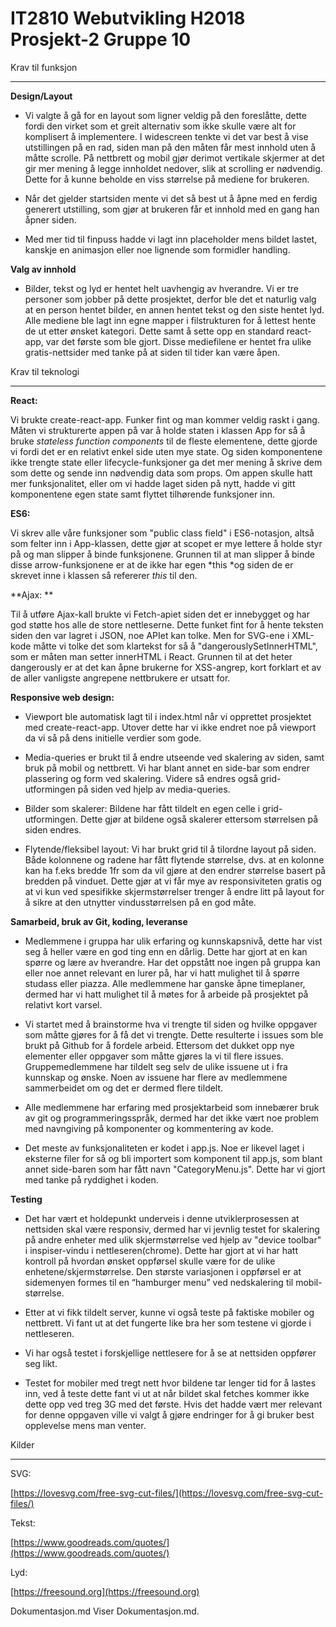 # IT2810 Webutvikling H2018 Prosjekt-2 Gruppe 10
Krav til funksjon

* * *


**Design/Layout**

* Vi valgte å gå for en layout som ligner veldig på den foreslåtte, dette fordi den virket som et greit alternativ som ikke skulle være alt for komplisert å implementere. I widescreen tenkte vi det var best å vise utstillingen på en rad, siden man på den måten får mest innhold uten å måtte scrolle. På nettbrett og mobil gjør derimot vertikale skjermer at det gir mer mening å legge innholdet nedover, slik at scrolling er nødvendig. Dette for å kunne beholde en viss størrelse på mediene for brukeren.

* Når det gjelder startsiden mente vi det så best ut å åpne med en ferdig generert utstilling, som gjør at brukeren får et innhold med en gang han åpner siden.

* Med mer tid til finpuss hadde vi lagt inn placeholder mens bildet lastet, kanskje en animasjon eller noe lignende som formidler handling.

**Valg av innhold**

* Bilder, tekst og lyd er hentet helt uavhengig av hverandre. Vi er tre personer som jobber på dette prosjektet, derfor ble det et naturlig valg at en person hentet bilder, en annen hentet tekst og den siste hentet lyd. Alle mediene ble lagt inn egne mapper i filstrukturen for å lettest hente de ut etter ønsket kategori. Dette samt å sette opp en standard react-app, var det første som ble gjort. Disse mediefilene er hentet fra ulike gratis-nettsider med tanke på at siden til tider kan være åpen.

Krav til teknologi

* * *


**React:**

Vi brukte create-react-app. Funker fint og man kommer veldig raskt i gang. Måten vi strukturerte appen på var å holde staten i klassen App for så å bruke *stateless function components* til de fleste elementene, dette gjorde vi fordi det er en relativt enkel side uten mye state. Og siden komponentene ikke trengte state eller lifecycle-funksjoner ga det mer mening å skrive dem som dette og sende inn nødvendig data som props. Om appen skulle hatt mer funksjonalitet, eller om vi hadde laget siden på nytt, hadde vi gitt komponentene egen state samt flyttet tilhørende funksjoner inn.

**ES6:**

Vi skrev alle våre funksjoner som "public class field" i ES6-notasjon, altså som felter inn i App-klassen, dette gjør at scopet er mye lettere å holde styr på og man slipper å binde funksjonene. Grunnen til at man slipper å binde disse arrow-funksjonene er at de ikke har egen *this *og siden de er skrevet inne i klassen så refererer *this* til den. 

**Ajax: **

Til å utføre Ajax-kall brukte vi Fetch-apiet siden det er innebygget og har god støtte hos alle de store nettleserne. Dette funket fint for å hente teksten siden den var lagret i JSON, noe APIet kan tolke. Men for SVG-ene i XML-kode måtte vi tolke det som klartekst for så å "dangerouslySetInnerHTML", som er måten man setter innerHTML i React. Grunnen til at det heter dangerously er at det kan åpne brukerne for XSS-angrep, kort forklart et av de aller vanligste angrepene nettbrukere er utsatt for.

**Responsive web design:**

* Viewport ble automatisk lagt til i index.html når vi opprettet prosjektet med create-react-app. Utover dette har vi ikke endret noe på viewport da vi så på dens initielle verdier som gode.

* Media-queries er brukt til å endre utseende ved skalering av siden, samt bruk på mobil og nettbrett. Vi har blant annet en side-bar som endrer plassering og form ved skalering. Videre så endres også grid-utformingen på siden ved hjelp av media-queries. 

* Bilder som skalerer: Bildene har fått tildelt en egen celle i grid-utformingen. Dette gjør at bildene også skalerer ettersom størrelsen på siden endres. 

* Flytende/fleksibel layout: Vi har brukt grid til å tilordne layout på siden. Både kolonnene og radene har fått flytende størrelse, dvs. at en kolonne kan ha f.eks bredde 1fr som da vil gjøre at den endrer størrelse basert på bredden på vinduet. Dette gjør at vi får mye av responsiviteten gratis og at vi kun ved spesifikke skjermstørrelser trenger å endre litt på layout for å sikre at den utnytter vindusstørrelsen på en god måte.

**Samarbeid, bruk av Git, koding, leveranse**

* Medlemmene i gruppa har ulik erfaring og kunnskapsnivå, dette har vist seg å heller være en god ting enn en dårlig. Dette har gjort at en kan spørre og lære av hverandre. Har det oppstått noe ingen på gruppa kan eller noe annet relevant en lurer på, har vi hatt mulighet til å spørre studass eller piazza. Alle medlemmene har ganske åpne timeplaner, dermed har vi hatt mulighet til å møtes for å arbeide på prosjektet på relativt kort varsel. 

* Vi startet med å brainstorme hva vi trengte til siden og hvilke oppgaver som måtte gjøres for å få det vi trengte. Dette resulterte i issues som ble brukt på Github for å fordele arbeid. Ettersom det dukket opp nye elementer eller oppgaver som måtte gjøres la vi til flere issues. Gruppemedlemmene har tildelt seg selv de ulike issuene ut i fra kunnskap og ønske. Noen av issuene har flere av medlemmene sammerbeidet om og det er dermed flere tildelt.

* Alle medlemmene har erfaring med prosjektarbeid som innebærer bruk av git og programmeringsspråk, dermed har det ikke vært noe problem med navngiving på komponenter og kommentering av kode. 

* Det meste av funksjonaliteten er kodet i app.js. Noe er likevel laget i eksterne filer for så og bli importert som komponent til app.js, som blant annet side-baren som har fått navn "CategoryMenu.js". Dette har vi gjort med tanke på ryddighet i koden. 

**Testing**

* Det har vært et holdepunkt underveis i denne utviklerprosessen at nettsiden skal være responsiv, dermed har vi jevnlig testet for skalering på andre enheter med ulik skjermstørrelse ved hjelp av "device toolbar" i inspiser-vindu i nettleseren(chrome). Dette har gjort at vi har hatt kontroll på hvordan ønsket oppførsel skulle være for de ulike enhetene/skjermstørrelse. Den største variasjonen i oppførsel er at sidemenyen formes til en “hamburger menu” ved nedskalering til mobil-størrelse. 

* Etter at vi fikk tildelt server, kunne vi også teste på faktiske mobiler og nettbrett. Vi fant ut at det fungerte like bra her som testene vi gjorde i nettleseren. 

* Vi har også testet i forskjellige nettlesere for å se at nettsiden oppfører seg likt.

* Testet for mobiler med tregt nett hvor bildene tar lenger tid for å lastes inn, ved å teste dette fant vi ut at når bildet skal fetches kommer ikke dette opp ved treg 3G med det første. Hvis det hadde vært mer relevant for denne oppgaven ville vi valgt å gjøre endringer for å gi bruker best opplevelse mens man venter.

Kilder

* * *


SVG:

[https://lovesvg.com/free-svg-cut-files/](https://lovesvg.com/free-svg-cut-files/) 

Tekst:

[https://www.goodreads.com/quotes/](https://www.goodreads.com/quotes/)

Lyd:

[https://freesound.org](https://freesound.org)

Dokumentasjon.md
Viser Dokumentasjon.md.

